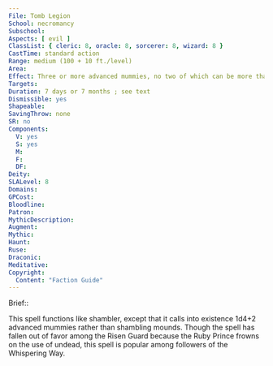 ```yaml
---
File: Tomb Legion
School: necromancy
Subschool: 
Aspects: [ evil ]
ClassList: { cleric: 8, oracle: 8, sorcerer: 8, wizard: 8 }
CastTime: standard action
Range: medium (100 + 10 ft./level)
Area: 
Effect: Three or more advanced mummies, no two of which can be more than 30 ft. apart; see text
Targets: 
Duration: 7 days or 7 months ; see text
Dismissible: yes
Shapeable: 
SavingThrow: none
SR: no
Components:
  V: yes
  S: yes
  M: 
  F: 
  DF: 
Deity: 
SLALevel: 8
Domains: 
GPCost: 
Bloodline: 
Patron: 
MythicDescription: 
Augment: 
Mythic: 
Haunt: 
Ruse: 
Draconic: 
Meditative: 
Copyright:
  Content: "Faction Guide"
---
```

Brief:: 

This spell functions like shambler, except that it calls into existence 1d4+2 advanced mummies rather than shambling mounds.  Though the spell has fallen out of favor among the Risen Guard because the Ruby Prince frowns on the use of undead, this spell is popular among followers of the Whispering Way.
